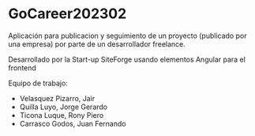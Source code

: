 # GoCareer202302

Aplicación para publicacion y seguimiento de un proyecto (publicado por una empresa) por parte de un desarrollador freelance.

Desarrollado por la Start-up SiteForge usando elementos Angular para el frontend

Equipo de trabajo:
- Velasquez Pizarro, Jair
- Quilla Luyo, Jorge Gerardo
- Ticona Luque, Rony Piero
- Carrasco Godos, Juan Fernando
